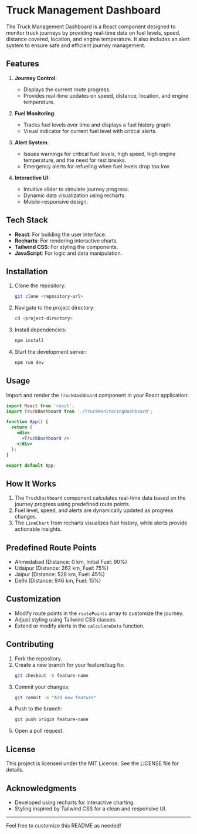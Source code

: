 # Truck Management Dashboard

The Truck Management Dashboard is a React component designed to monitor truck journeys by providing real-time data on fuel levels, speed, distance covered, location, and engine temperature. It also includes an alert system to ensure safe and efficient journey management.

## Features

1. **Journey Control**:
   - Displays the current route progress.
   - Provides real-time updates on speed, distance, location, and engine temperature.

2. **Fuel Monitoring**:
   - Tracks fuel levels over time and displays a fuel history graph.
   - Visual indicator for current fuel level with critical alerts.

3. **Alert System**:
   - Issues warnings for critical fuel levels, high speed, high engine temperature, and the need for rest breaks.
   - Emergency alerts for refueling when fuel levels drop too low.

4. **Interactive UI**:
   - Intuitive slider to simulate journey progress.
   - Dynamic data visualization using recharts.
   - Mobile-responsive design.

## Tech Stack

- **React**: For building the user interface.
- **Recharts**: For rendering interactive charts.
- **Tailwind CSS**: For styling the components.
- **JavaScript**: For logic and data manipulation.

## Installation

1. Clone the repository:
   ```bash
   git clone <repository-url>
   ```

2. Navigate to the project directory:
   ```bash
   cd <project-directory>
   ```

3. Install dependencies:
   ```bash
   npm install
   ```

4. Start the development server:
   ```bash
   npm run dev
   ```

## Usage

Import and render the `TruckDashboard` component in your React application:

```jsx
import React from 'react';
import TruckDashboard from './TruckMonitoringDashboard';

function App() {
  return (
    <div>
      <TruckDashboard />
    </div>
  );
}

export default App;
```

## How It Works

1. The `TruckDashboard` component calculates real-time data based on the journey progress using predefined route points.
2. Fuel level, speed, and alerts are dynamically updated as progress changes.
3. The `LineChart` from recharts visualizes fuel history, while alerts provide actionable insights.

## Predefined Route Points

- Ahmedabad (Distance: 0 km, Initial Fuel: 90%)
- Udaipur (Distance: 262 km, Fuel: 75%)
- Jaipur (Distance: 528 km, Fuel: 45%)
- Delhi (Distance: 946 km, Fuel: 15%)

## Customization

- Modify route points in the `routePoints` array to customize the journey.
- Adjust styling using Tailwind CSS classes.
- Extend or modify alerts in the `calculateData` function.

## Contributing

1. Fork the repository.
2. Create a new branch for your feature/bug fix:
   ```bash
   git checkout -b feature-name
   ```
3. Commit your changes:
   ```bash
   git commit -m "Add new feature"
   ```
4. Push to the branch:
   ```bash
   git push origin feature-name
   ```
5. Open a pull request.

## License

This project is licensed under the MIT License. See the LICENSE file for details.

## Acknowledgments

- Developed using recharts for interactive charting.
- Styling inspired by Tailwind CSS for a clean and responsive UI.

---

Feel free to customize this README as needed!

